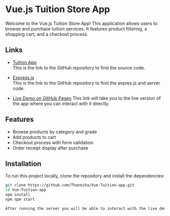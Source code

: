 # Vue.js Tuition Store App

Welcome to the Vue.js Tuition Store App! This application allows users to browse and purchase tuition services.
It features product filtering, a shopping cart, and a checkout process.

## Links

- [Tuition App](App)  
  This is the link to the GitHub repository to find the source code.
  
- [Express.js](route)  
  This is the link to the GitHub repository to find the expres.js and server code.

- [Live Demo on GitHub Pages](https://thanesha.github.io/Vue-Tuition-app/) 
  This link will take you to the live version of the app where you can interact with it directly.

## Features

- Browse products by category and grade
- Add products to cart
- Checkout process with form validation
- Order receipt display after purchase

## Installation

To run this project locally, clone the repository and install the dependencies:

```bash
git clone https://github.com/Thanesha/Vue-Tuition-app.git
cd Vue-Tuition-app
npm install
npm npm start

After running the server you will be able to interact with the live demo

